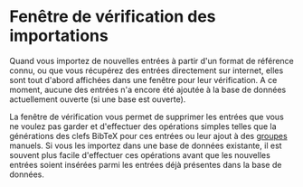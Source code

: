 Fenêtre de vérification des importations
========================================

Quand vous importez de nouvelles entrées à partir d'un format de référence connu, ou que vous récupérez des entrées directement sur internet, elles sont tout d'abord affichées dans une fenêtre pour leur vérification. A ce moment, aucune des entrées n'a encore été ajoutée à la base de données actuellement ouverte (si une base est ouverte).

La fenêtre de vérification vous permet de supprimer les entrées que vous ne voulez pas garder et d'effectuer des opérations simples telles que la générations des clefs BibTeX pour ces entrées ou leur ajout à des [groupes](GroupsHelp.html) manuels. Si vous les importez dans une base de données existante, il est souvent plus facile d'effectuer ces opérations avant que les nouvelles entrées soient insérées parmi les entrées déjà présentes dans la base de données.
